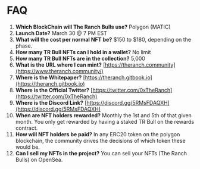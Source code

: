 # FAQ



1. **Which BlockChain will The Ranch Bulls use?** Polygon (MATIC)
2. **Launch Date?** March 30 @ 7 PM EST
3. **What will the cost per normal NFT be?** $150 to $180, depending on the phase. &#x20;
4. **How many TR Bull NFTs can I hold in a wallet?** No limit&#x20;
5. **How many TR Bull NFTs are in the collection?**  5,000
6. **What is the URL where I can mint?** [https://theranch.community](https://www.theranch.community/)
7. **Where is the Whitepaper?** [https://theranch.gitbook.io](https://theranch.gitbook.io)
8. **Where is the Official Twitter?** [https://twitter.com/0xTheRanch](https://twitter.com/0xTheRanch)
9. **Where is the Discord Link?** [https://discord.gg/5RMsFDAQXH](https://discord.gg/5RMsFDAQXH)
10. **When are NFT holders rewarded?** Monthly the 1st and 5th of that given month. You only get rewarded by having a staked TR Bull on the rewards contract.&#x20;
11. **How will NFT holders be paid?** In any ERC20 token on the polygon blockchain, the community drives the decisions of which token these would be.  &#x20;
12. **Can I sell my NFTs in the project?** You can sell your NFTs (The Ranch Bulls) on OpenSea.&#x20;




